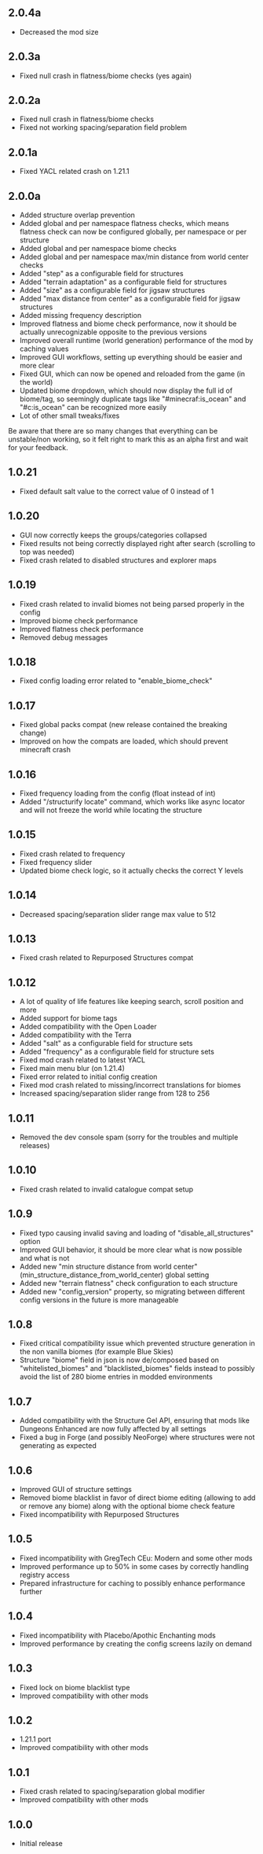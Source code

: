 ## 2.0.4a

- Decreased the mod size

## 2.0.3a

- Fixed null crash in flatness/biome checks (yes again)

## 2.0.2a

- Fixed null crash in flatness/biome checks
- Fixed not working spacing/separation field problem 

## 2.0.1a

- Fixed YACL related crash on 1.21.1

## 2.0.0a

- Added structure overlap prevention
- Added global and per namespace flatness checks, which means flatness check can now be configured globally, per namespace or per structure
- Added global and per namespace biome checks
- Added global and per namespace max/min distance from world center checks
- Added "step" as a configurable field for structures
- Added "terrain adaptation" as a configurable field for structures
- Added "size" as a configurable field for jigsaw structures
- Added "max distance from center" as a configurable field for jigsaw structures
- Added missing frequency description
- Improved flatness and biome check performance, now it should be actually unrecognizable opposite to the previous versions
- Improved overall runtime (world generation) performance of the mod by caching values
- Improved GUI workflows, setting up everything should be easier and more clear
- Fixed GUI, which can now be opened and reloaded from the game (in the world)
- Updated biome dropdown, which should now display the full id of biome/tag, so seemingly duplicate tags like "#minecraf:is_ocean" and "#c:is_ocean" can be recognized more easily
- Lot of other small tweaks/fixes

Be aware that there are so many changes that everything can be unstable/non working, so it felt right to mark this as an alpha first and wait for your feedback.

## 1.0.21

- Fixed default salt value to the correct value of 0 instead of 1

## 1.0.20

- GUI now correctly keeps the groups/categories collapsed
- Fixed results not being correctly displayed right after search (scrolling to top was needed)
- Fixed crash related to disabled structures and explorer maps

## 1.0.19

- Fixed crash related to invalid biomes not being parsed properly in the config
- Improved biome check performance
- Improved flatness check performance
- Removed debug messages

## 1.0.18

- Fixed config loading error related to "enable_biome_check"

## 1.0.17

- Fixed global packs compat (new release contained the breaking change)
- Improved on how the compats are loaded, which should prevent minecraft crash

## 1.0.16

- Fixed frequency loading from the config (float instead of int)
- Added "/structurify locate" command, which works like async locator and will not freeze the world while locating the structure

## 1.0.15

- Fixed crash related to frequency
- Fixed frequency slider
- Updated biome check logic, so it actually checks the correct Y levels

## 1.0.14

- Decreased spacing/separation slider range max value to 512

## 1.0.13

- Fixed crash related to Repurposed Structures compat

## 1.0.12

- A lot of quality of life features like keeping search, scroll position and more
- Added support for biome tags
- Added compatibility with the Open Loader
- Added compatibility with the Terra
- Added "salt" as a configurable field for structure sets
- Added "frequency" as a configurable field for structure sets
- Fixed mod crash related to latest YACL
- Fixed main menu blur (on 1.21.4)
- Fixed error related to initial config creation
- Fixed mod crash related to missing/incorrect translations for biomes
- Increased spacing/separation slider range from 128 to 256

## 1.0.11

- Removed the dev console spam (sorry for the troubles and multiple releases)

## 1.0.10

- Fixed crash related to invalid catalogue compat setup

## 1.0.9

- Fixed typo causing invalid saving and loading of "disable_all_structures" option
- Improved GUI behavior, it should be more clear what is now possible and what is not
- Added new "min structure distance from world center" (min_structure_distance_from_world_center) global setting
- Added new "terrain flatness" check configuration to each structure
- Added new "config_version" property, so migrating between different config versions in the future is more manageable

## 1.0.8

- Fixed critical compatibility issue which prevented structure generation in the non vanilla biomes (for example Blue Skies)
- Structure "biome" field in json is now de/composed based on "whitelisted_biomes" and "blacklisted_biomes" fields instead to possibly avoid the list of 280 biome entries in modded environments

## 1.0.7

- Added compatibility with the Structure Gel API, ensuring that mods like Dungeons Enhanced are now fully affected by all settings
- Fixed a bug in Forge (and possibly NeoForge) where structures were not generating as expected

## 1.0.6

- Improved GUI of structure settings
- Removed biome blacklist in favor of direct biome editing (allowing to add or remove any biome) along with the optional biome check feature
- Fixed incompatibility with Repurposed Structures

## 1.0.5

- Fixed incompatibility with GregTech CEu: Modern and some other mods
- Improved performance up to 50% in some cases by correctly handling registry access
- Prepared infrastructure for caching to possibly enhance performance further

## 1.0.4

- Fixed incompatibility with Placebo/Apothic Enchanting mods
- Improved performance by creating the config screens lazily on demand

## 1.0.3

- Fixed lock on biome blacklist type
- Improved compatibility with other mods

## 1.0.2

- 1.21.1 port
- Improved compatibility with other mods

## 1.0.1

- Fixed crash related to spacing/separation global modifier
- Improved compatibility with other mods

## 1.0.0

- Initial release